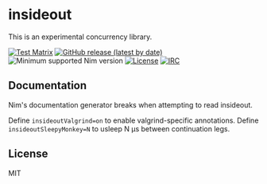 # insideout

This is an experimental concurrency library.

[![Test Matrix](https://github.com/disruptek/insideout/workflows/CI/badge.svg)](https://github.com/disruptek/insideout/actions?query=workflow%3ACI)
[![GitHub release (latest by date)](https://img.shields.io/github/v/release/disruptek/insideout?style=flat)](https://github.com/disruptek/insideout/releases/latest)
![Minimum supported Nim version](https://img.shields.io/badge/nim-1.9.1-informational?style=flat&logo=nim)
[![License](https://img.shields.io/github/license/disruptek/insideout?style=flat)](#license)
[![IRC](https://img.shields.io/badge/chat-%23%23disruptek%20on%20libera.chat-brightgreen?style=flat)](https://web.libera.chat/##disruptek)

## Documentation

Nim's documentation generator breaks when attempting to read insideout.

Define `insideoutValgrind=on` to enable valgrind-specific annotations.
Define `insideoutSleepyMonkey=N` to usleep N µs between continuation legs.

## License
MIT
